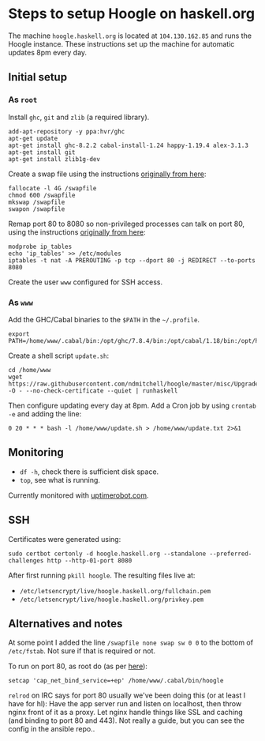 # Steps to setup Hoogle on haskell.org

The machine `hoogle.haskell.org` is located at `104.130.162.85` and runs the Hoogle instance. These instructions set up the machine for automatic updates 8pm every day.

## Initial setup

### As `root`

Install `ghc`, `git` and `zlib` (a required library).

    add-apt-repository -y ppa:hvr/ghc
    apt-get update
    apt-get install ghc-8.2.2 cabal-install-1.24 happy-1.19.4 alex-3.1.3
    apt-get install git
    apt-get install zlib1g-dev

Create a swap file using the instructions [originally from here](https://www.digitalocean.com/community/tutorials/how-to-add-swap-on-ubuntu-14-04):

    fallocate -l 4G /swapfile
    chmod 600 /swapfile
    mkswap /swapfile
    swapon /swapfile

Remap port 80 to 8080 so non-privileged processes can talk on port 80, using the instructions [originally from here](http://unix.stackexchange.com/questions/10735/linux-allowing-an-user-to-listen-to-a-port-below-1024/10791#10791):

    modprobe ip_tables
    echo 'ip_tables' >> /etc/modules
    iptables -t nat -A PREROUTING -p tcp --dport 80 -j REDIRECT --to-ports 8080

Create the user `www` configured for SSH access.

### As `www`

Add the GHC/Cabal binaries to the `$PATH` in the `~/.profile`.

    export PATH=/home/www/.cabal/bin:/opt/ghc/7.8.4/bin:/opt/cabal/1.18/bin:/opt/happy/1.19.4/bin:/opt/alex/3.1.3/bin:$PATH

Create a shell script `update.sh`:

    cd /home/www
    wget https://raw.githubusercontent.com/ndmitchell/hoogle/master/misc/Upgrade.hs -O - --no-check-certificate --quiet | runhaskell

Then configure updating every day at 8pm. Add a Cron job by using `crontab -e` and adding the line:

    0 20 * * * bash -l /home/www/update.sh > /home/www/update.txt 2>&1

## Monitoring

* `df -h`, check there is sufficient disk space.
* `top`, see what is running.

Currently monitored with [uptimerobot.com](http://uptimerobot.com/).

## SSH

Certificates were generated using:

    sudo certbot certonly -d hoogle.haskell.org --standalone --preferred-challenges http --http-01-port 8080

After first running `pkill hoogle`. The resulting files live at:

* `/etc/letsencrypt/live/hoogle.haskell.org/fullchain.pem`
* `/etc/letsencrypt/live/hoogle.haskell.org/privkey.pem`

## Alternatives and notes

At some point I added the line `/swapfile none swap sw 0 0` to the bottom of `/etc/fstab`. Not sure if that is required or not.

To run on port 80, as root do (as per [here](http://stackoverflow.com/questions/413807/is-there-a-way-for-non-root-processes-to-bind-to-privileged-ports-1024-on-l#414258)):

    setcap 'cap_net_bind_service=+ep' /home/www/.cabal/bin/hoogle

`relrod` on IRC says for port 80 usually we've been doing this (or at least I have for hl): Have the app server run and listen on localhost, then throw nginx front of it as a proxy. Let nginx handle things like SSL and caching (and binding to port 80 and 443). Not really a guide, but you can see the config in the ansible repo..
